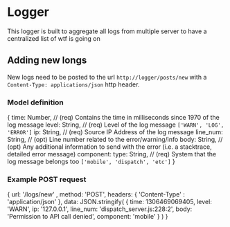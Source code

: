 # Logger
This logger is built to aggregate all logs from multiple server to have a centralized list of wtf is going on

## Adding new longs
New logs need to be posted to the url `http://logger/posts/new` with a `Content-Type: applications/json` http header.

### Model definition
   {
      time: Number,                                         // (req) Contains the time in milliseconds since 1970 of the log message
      level: String,                                        // (req) Level of the log message `['WARN', 'LOG', 'ERROR']`
      ip:    String,                                        // (req) Source IP Address of the log message 
      line_num: String,                                     // (opt) Line number related to the error/warning/info 
      body: String,                                         // (opt) Any additional information to send with the error (i.e. a stacktrace, detailed error message)
      component: type: String,                              // (req) System that the log message belongs too `['mobile', 'dispatch', 'etc']`
   }

### Example POST request
   { url: '/logs/new' ,
     method: 'POST', 
     headers: { 'Content-Type' : 'application/json' },
     data: JSON.stringify(
        {
         time: 1306469069405,
         level: 'WARN',
         ip: '127.0.0.1',
         line_num: 'dispatch_server.js:228:2',
         body: 'Permission to API call denied',
         component: 'mobile'
        }
     )
   }
